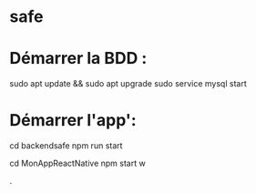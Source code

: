 # safe

# Démarrer la BDD :

sudo apt update && sudo apt upgrade
sudo service mysql start

# Démarrer l'app':

cd backendsafe
npm run start

cd MonAppReactNative
npm start
w

.
